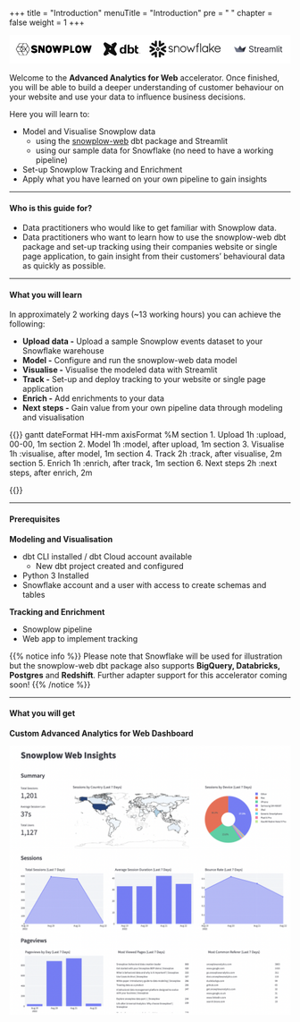 +++
title = "Introduction"
menuTitle = "Introduction"
pre = "<i class='fas fa-rocket'></i> "
chapter = false
weight = 1
+++

!['logo-banner'](images/logo_banner.png)

Welcome to the **Advanced Analytics for Web** accelerator. Once finished, you will be able to build a deeper understanding of customer behaviour on your website and use your data to influence business decisions.

Here you will learn to:

* Model and Visualise Snowplow data
  - using the [snowplow-web](https://hub.getdbt.com/snowplow/snowplow_web/latest/) dbt package and Streamlit
  - using our sample data for Snowflake (no need to have a working pipeline)
* Set-up Snowplow Tracking and Enrichment
* Apply what you have learned on your own pipeline to gain insights
***

#### Who is this guide for?

- Data practitioners who would like to get familiar with Snowplow data.
- Data practitioners who want to learn how to use the snowplow-web dbt package and set-up tracking using their companies website or single page application, to gain insight from their customers’ behavioural data as quickly as possible.

***

#### What you will learn

In approximately 2 working days (~13 working hours) you can achieve the following:

- **Upload data -** Upload a sample Snowplow events dataset to your Snowflake warehouse
- **Model -** Configure and run the snowplow-web data model
- **Visualise -** Visualise the modeled data with Streamlit
- **Track -** Set-up and deploy tracking to your website or single page application
- **Enrich -** Add enrichments to your data
- **Next steps -** Gain value from your own pipeline data through modeling and visualisation


{{<mermaid>}}
gantt
        dateFormat  HH-mm
        axisFormat %M
        section 1. Upload
        1h          :upload, 00-00, 1m
        section 2. Model
        1h          :model, after upload, 1m
        section 3. Visualise
        1h          :visualise, after model, 1m
        section 4. Track
        2h          :track, after visualise, 2m
        section 5. Enrich
        1h          :enrich, after track, 1m
        section 6. Next steps
        2h          :next steps, after enrich, 2m

{{</mermaid >}}

***

#### Prerequisites

**Modeling and Visualisation**
- dbt CLI installed / dbt Cloud account available
  - New dbt project created and configured
- Python 3 Installed
- Snowflake account and a user with access to create schemas and tables

**Tracking and Enrichment**
- Snowplow pipeline
- Web app to implement tracking

{{% notice info %}}
Please note that Snowflake will be used for illustration but the snowplow-web dbt package also supports **BigQuery, Databricks, Postgres** and **Redshift**. Further adapter support for this accelerator coming soon!
{{% /notice %}}

***
#### What you will get

**Custom Advanced Analytics for Web Dashboard**

!['logo-banner' ](images/dashboard.png?width=20pc)
